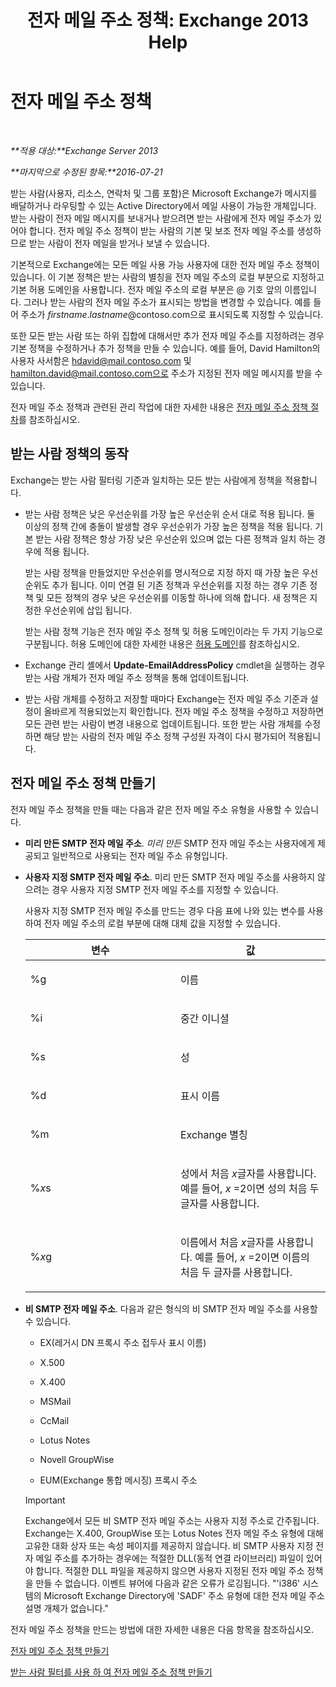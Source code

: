 ﻿---
title: '전자 메일 주소 정책: Exchange 2013 Help'
TOCTitle: 전자 메일 주소 정책
ms:assetid: b63b63bb-6faf-4337-8441-50bc64b49bb8
ms:mtpsurl: https://technet.microsoft.com/ko-kr/library/Bb232171(v=EXCHG.150)
ms:contentKeyID: 50483960
ms.date: 05/22/2018
mtps_version: v=EXCHG.150
ms.translationtype: MT
---

# 전자 메일 주소 정책

 

_**적용 대상:**Exchange Server 2013_

_**마지막으로 수정된 항목:**2016-07-21_

받는 사람(사용자, 리소스, 연락처 및 그룹 포함)은 Microsoft Exchange가 메시지를 배달하거나 라우팅할 수 있는 Active Directory에서 메일 사용이 가능한 개체입니다. 받는 사람이 전자 메일 메시지를 보내거나 받으려면 받는 사람에게 전자 메일 주소가 있어야 합니다. 전자 메일 주소 정책이 받는 사람의 기본 및 보조 전자 메일 주소를 생성하므로 받는 사람이 전자 메일을 받거나 보낼 수 있습니다.

기본적으로 Exchange에는 모든 메일 사용 가능 사용자에 대한 전자 메일 주소 정책이 있습니다. 이 기본 정책은 받는 사람의 별칭을 전자 메일 주소의 로컬 부분으로 지정하고 기본 허용 도메인을 사용합니다. 전자 메일 주소의 로컬 부분은 @ 기호 앞의 이름입니다. 그러나 받는 사람의 전자 메일 주소가 표시되는 방법을 변경할 수 있습니다. 예를 들어 주소가 *firstname*.*lastname*@contoso.com으로 표시되도록 지정할 수 있습니다.

또한 모든 받는 사람 또는 하위 집합에 대해서만 추가 전자 메일 주소를 지정하려는 경우 기본 정책을 수정하거나 추가 정책을 만들 수 있습니다. 예를 들어, David Hamilton의 사용자 사서함은 hdavid@mail.contoso.com 및 hamilton.david@mail.contoso.com으로 주소가 지정된 전자 메일 메시지를 받을 수 있습니다.

전자 메일 주소 정책과 관련된 관리 작업에 대한 자세한 내용은 [전자 메일 주소 정책 절차](email-address-policy-procedures-exchange-2013-help.md)를 참조하십시오.

## 받는 사람 정책의 동작

Exchange는 받는 사람 필터링 기준과 일치하는 모든 받는 사람에게 정책을 적용합니다.

  - 받는 사람 정책은 낮은 우선순위를 가장 높은 우선순위 순서 대로 적용 됩니다. 둘 이상의 정책 간에 충돌이 발생할 경우 우선순위가 가장 높은 정책을 적용 됩니다. 기본 받는 사람 정책은 항상 가장 낮은 우선순위 있으며 없는 다른 정책과 일치 하는 경우에 적용 됩니다.
    
    받는 사람 정책을 만들었지만 우선순위를 명시적으로 지정 하지 때 가장 높은 우선순위도 추가 됩니다. 이미 연결 된 기존 정책과 우선순위를 지정 하는 경우 기존 정책 및 모든 정책의 경우 낮은 우선순위를 이동할 하나에 의해 합니다. 새 정책은 지정한 우선순위에 삽입 됩니다.
    
    받는 사람 정책 기능은 전자 메일 주소 정책 및 허용 도메인이라는 두 가지 기능으로 구분됩니다. 허용 도메인에 대한 자세한 내용은 [허용 도메인](accepted-domains-exchange-2013-help.md)를 참조하십시오.

  - Exchange 관리 셸에서 **Update-EmailAddressPolicy** cmdlet을 실행하는 경우 받는 사람 개체가 전자 메일 주소 정책을 통해 업데이트됩니다.

  - 받는 사람 개체를 수정하고 저장할 때마다 Exchange는 전자 메일 주소 기준과 설정이 올바르게 적용되었는지 확인합니다. 전자 메일 주소 정책을 수정하고 저장하면 모든 관련 받는 사람이 변경 내용으로 업데이트됩니다. 또한 받는 사람 개체를 수정하면 해당 받는 사람의 전자 메일 주소 정책 구성원 자격이 다시 평가되어 적용됩니다.

## 전자 메일 주소 정책 만들기

전자 메일 주소 정책을 만들 때는 다음과 같은 전자 메일 주소 유형을 사용할 수 있습니다.

  - **미리 만든 SMTP 전자 메일 주소**. *미리 만든* SMTP 전자 메일 주소는 사용자에게 제공되고 일반적으로 사용되는 전자 메일 주소 유형입니다.

  - **사용자 지정 SMTP 전자 메일 주소**. 미리 만든 SMTP 전자 메일 주소를 사용하지 않으려는 경우 사용자 지정 SMTP 전자 메일 주소를 지정할 수 있습니다.
    
    사용자 지정 SMTP 전자 메일 주소를 만드는 경우 다음 표에 나와 있는 변수를 사용하여 전자 메일 주소의 로컬 부분에 대해 대체 값을 지정할 수 있습니다.
    
    
    <table>
    <colgroup>
    <col style="width: 50%" />
    <col style="width: 50%" />
    </colgroup>
    <thead>
    <tr class="header">
    <th>변수</th>
    <th>값</th>
    </tr>
    </thead>
    <tbody>
    <tr class="odd">
    <td><p>%g</p></td>
    <td><p>이름</p></td>
    </tr>
    <tr class="even">
    <td><p>%i</p></td>
    <td><p>중간 이니셜</p></td>
    </tr>
    <tr class="odd">
    <td><p>%s</p></td>
    <td><p>성</p></td>
    </tr>
    <tr class="even">
    <td><p>%d</p></td>
    <td><p>표시 이름</p></td>
    </tr>
    <tr class="odd">
    <td><p>%m</p></td>
    <td><p>Exchange 별칭</p></td>
    </tr>
    <tr class="even">
    <td><p>%<em>x</em>s</p></td>
    <td><p>성에서 처음 <em>x</em>글자를 사용합니다. 예를 들어, <em>x</em> =2이면 성의 처음 두 글자를 사용합니다.</p></td>
    </tr>
    <tr class="odd">
    <td><p>%<em>x</em>g</p></td>
    <td><p>이름에서 처음 <em>x</em>글자를 사용합니다. 예를 들어, <em>x</em> =2이면 이름의 처음 두 글자를 사용합니다.</p></td>
    </tr>
    </tbody>
    </table>


  - **비 SMTP 전자 메일 주소**. 다음과 같은 형식의 비 SMTP 전자 메일 주소를 사용할 수 있습니다.
    
      - EX(레거시 DN 프록시 주소 접두사 표시 이름)
    
      - X.500
    
      - X.400
    
      - MSMail
    
      - CcMail
    
      - Lotus Notes
    
      - Novell GroupWise
    
      - EUM(Exchange 통합 메시징) 프록시 주소
    

    > [!IMPORTANT]
    > Exchange에서 모든 비 SMTP 전자 메일 주소는 사용자 지정 주소로 간주됩니다. Exchange는 X.400, GroupWise 또는 Lotus Notes 전자 메일 주소 유형에 대해 고유한 대화 상자 또는 속성 페이지를 제공하지 않습니다. 비 SMTP 사용자 지정 전자 메일 주소를 추가하는 경우에는 적절한 DLL(동적 연결 라이브러리) 파일이 있어야 합니다. 적절한 DLL 파일을 제공하지 않으면 사용자 지정된 전자 메일 주소 정책을 만들 수 없습니다. 이벤트 뷰어에 다음과 같은 오류가 로깅됩니다. "'i386' 시스템의 Microsoft Exchange Directory에 'SADF' 주소 유형에 대한 전자 메일 주소 설명 개체가 없습니다."



전자 메일 주소 정책을 만드는 방법에 대한 자세한 내용은 다음 항목을 참조하십시오.

[전자 메일 주소 정책 만들기](create-an-email-address-policy-exchange-2013-help.md)

[받는 사람 필터를 사용 하 여 전자 메일 주소 정책 만들기](create-an-email-address-policy-by-using-recipient-filters-exchange-2013-help.md)

